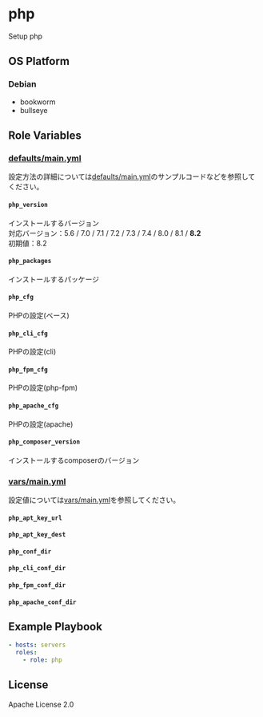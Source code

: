 php
=================

Setup php

OS Platform
-----------------

### Debian

- bookworm
- bullseye

Role Variables
--------------

### [defaults/main.yml](defaults/main.yml)

設定方法の詳細については[defaults/main.yml](defaults/main.yml)のサンプルコードなどを参照してください。

#### `php_version`

インストールするバージョン  
対応バージョン：5.6 / 7.0 / 7.1 / 7.2 / 7.3 / 7.4 / 8.0 / 8.1 / **8.2**  
初期値：8.2

#### `php_packages`

インストールするパッケージ

#### `php_cfg`

PHPの設定(ベース)

#### `php_cli_cfg`

PHPの設定(cli)

#### `php_fpm_cfg`

PHPの設定(php-fpm)

#### `php_apache_cfg`

PHPの設定(apache)

#### `php_composer_version`

インストールするcomposerのバージョン

### [vars/main.yml](vars/main.yml)

設定値については[vars/main.yml](vars/main.yml)を参照してください。

#### `php_apt_key_url`

#### `php_apt_key_dest`

#### `php_conf_dir`

#### `php_cli_conf_dir`

#### `php_fpm_conf_dir`

#### `php_apache_conf_dir`

Example Playbook
--------------

```yaml
- hosts: servers
  roles:
    - role: php
```

License
--------------

Apache License 2.0
